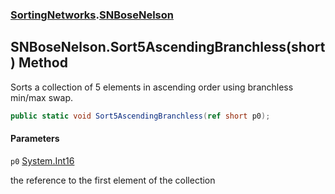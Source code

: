 ### [SortingNetworks](SortingNetworks.md 'SortingNetworks').[SNBoseNelson](SortingNetworks.SNBoseNelson.md 'SortingNetworks.SNBoseNelson')

## SNBoseNelson.Sort5AscendingBranchless(short) Method

Sorts a collection of 5 elements in ascending order using branchless min/max swap.

```csharp
public static void Sort5AscendingBranchless(ref short p0);
```
#### Parameters

<a name='SortingNetworks.SNBoseNelson.Sort5AscendingBranchless(short).p0'></a>

`p0` [System.Int16](https://docs.microsoft.com/en-us/dotnet/api/System.Int16 'System.Int16')

the reference to the first element of the collection